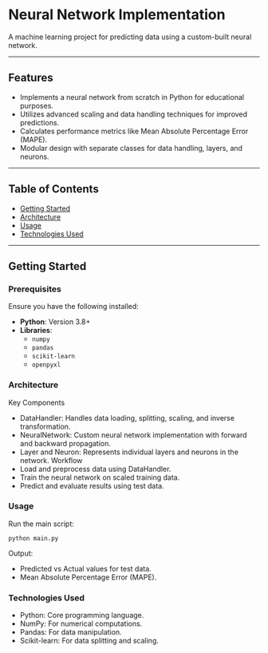 # Neural Network Implementation

A machine learning project for predicting data using a custom-built neural network.

---

## Features
- Implements a neural network from scratch in Python for educational purposes.
- Utilizes advanced scaling and data handling techniques for improved predictions.
- Calculates performance metrics like Mean Absolute Percentage Error (MAPE).
- Modular design with separate classes for data handling, layers, and neurons.

---

## Table of Contents
- [Getting Started](#getting-started)
- [Architecture](#architecture)
- [Usage](#usage)
- [Technologies Used](#technologies-used)
---

## Getting Started

### Prerequisites
Ensure you have the following installed:
- **Python**: Version 3.8+
- **Libraries**:
  - `numpy`
  - `pandas`
  - `scikit-learn`
  - `openpyxl`


### Architecture
Key Components
- DataHandler: Handles data loading, splitting, scaling, and inverse transformation.
- NeuralNetwork: Custom neural network implementation with forward and backward propagation.
- Layer and Neuron: Represents individual layers and neurons in the network.
Workflow
- Load and preprocess data using DataHandler.
- Train the neural network on scaled training data.
- Predict and evaluate results using test data.

### Usage
Run the main script:
  ```
  python main.py
  ```
Output:
- Predicted vs Actual values for test data.
- Mean Absolute Percentage Error (MAPE).

### Technologies Used
- Python: Core programming language.
- NumPy: For numerical computations.
- Pandas: For data manipulation.
- Scikit-learn: For data splitting and scaling.



